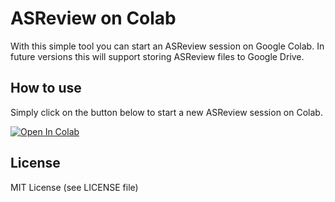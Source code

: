 # ASReview on Colab

With this simple tool you can start an ASReview session on Google Colab. In
future versions this will support storing ASReview files to Google Drive.

## How to use

Simply click on the button below to start a new ASReview session on Colab.

[![Open In Colab](https://colab.research.google.com/assets/colab-badge.svg)](https://colab.research.google.com/github/JTeijema/ASReview-Google-Colab/blob/main/ASReview_in_colab.ipynb)

## License

MIT License (see LICENSE file)